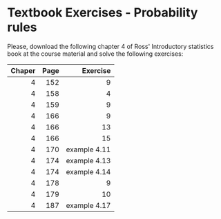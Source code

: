 # Textbook Exercises - Probability rules

Please, download the following chapter 4 of Ross' Introductory statistics book at the course material and solve the following exercises:

| Chaper | Page | Exercise     |
| ------:| ----:| ------------:|
| 4      | 152  | 9 		   |
| 4      | 158  | 4 		   |
| 4      | 159  | 9 		   |
| 4      | 166  | 9 		   |
| 4      | 166  | 13 		   |
| 4      | 166  | 15 		   |
| 4      | 170  | example 4.11 |
| 4      | 174  | example 4.13 |
| 4      | 174  | example 4.14 |
| 4      | 178  | 9 		   |
| 4      | 179  | 10 		   |
| 4      | 187  | example 4.17 |
